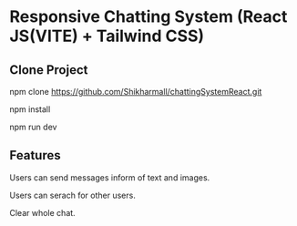 # Responsive Chatting System (React JS(VITE) + Tailwind CSS)

## Clone Project

   npm clone https://github.com/Shikharmall/chattingSystemReact.git
   
   npm install
   
   npm run dev

## Features

  Users can send messages inform of text and images.
  
  Users can serach for other users.
  
  Clear whole chat.

  

  
  
   
